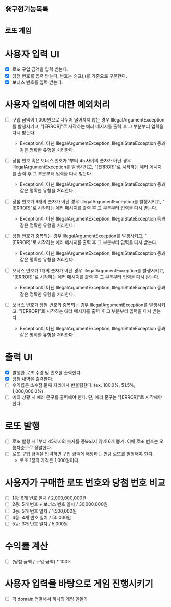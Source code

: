 ## 🛠구현기능목록

## 로또 게임

# 사용자 입력 UI

- [x] 로또 구입 금액을 입력 받는다.
- [x] 당첨 번호를 입력 받는다. 번호는 쉼표(,)를 기준으로 구분한다.
- [x] 보너스 번호를 입력 받는다.

# 사용자 입력에 대한 예외처리

- [ ] 구입 금액이 1,000원으로 나누어 떨어지지 않는 경우 IllegalArgumentException를 발생시키고, "[ERROR]"로 시작하는 에러 메시지를 출력 후 그 부분부터 입력을 다시 받는다.
    * Exception이 아닌 IllegalArgumentException, IllegalStateException 등과 같은 명확한 유형을 처리한다.

- [ ] 당첨 번호 혹은 보너스 번호가 1부터 45 사이의 숫자가 아닌 경우 IllegalArgumentException를 발생시키고, "[ERROR]"로 시작하는 에러 메시지를 출력 후 그 부분부터 입력을 다시
  받는다.
    * Exception이 아닌 IllegalArgumentException, IllegalStateException 등과 같은 명확한 유형을 처리한다.

- [ ] 당첨 번호가 6개의 숫자가 아닌 경우 IllegalArgumentException를 발생시키고, "[ERROR]"로 시작하는 에러 메시지를 출력 후 그 부분부터 입력을 다시 받는다.
    * Exception이 아닌 IllegalArgumentException, IllegalStateException 등과 같은 명확한 유형을 처리한다.

- [ ] 당첨 번호가 중복되는 경우 IllegalArgumentException를 발생시키고, "[ERROR]"로 시작하는 에러 메시지를 출력 후 그 부분부터 입력을 다시 받는다.
    * Exception이 아닌 IllegalArgumentException, IllegalStateException 등과 같은 명확한 유형을 처리한다.

- [ ] 보너스 번호가 1개의 숫자가 아닌 경우 IllegalArgumentException를 발생시키고, "[ERROR]"로 시작하는 에러 메시지를 출력 후 그 부분부터 입력을 다시 받는다.
    * Exception이 아닌 IllegalArgumentException, IllegalStateException 등과 같은 명확한 유형을 처리한다.

- [ ] 보너스 번호가 당첨 번호와 중복되는 경우 IllegalArgumentException를 발생시키고, "[ERROR]"로 시작하는 에러 메시지를 출력 후 그 부분부터 입력을 다시 받는다.
    * Exception이 아닌 IllegalArgumentException, IllegalStateException 등과 같은 명확한 유형을 처리한다.

# 출력 UI

- [x] 발행한 로또 수량 및 번호를 출력한다.
- [x] 당첨 내역을 출력한다.
- [ ] 수익률은 소수점 둘째 자리에서 반올림한다. (ex. 100.0%, 51.5%, 1,000,000.0%)
- [ ] 예외 상황 시 에러 문구를 출력해야 한다. 단, 에러 문구는 "[ERROR]"로 시작해야 한다.

# 로또 발행

- [ ] 로또 발행 시 1부터 45까지의 숫자를 중복되지 않게 6개 뽑기. 이때 로또 번호는 오름차순으로 정렬한다.
- [ ] 로또 구입 금액을 입력하면 구입 금액에 해당하는 만큼 로또를 발행해야 한다.
    - 로또 1장의 가격은 1,000원이다.

# 사용자가 구매한 로또 번호와 당첨 번호 비교

- [ ] 1등: 6개 번호 일치 / 2,000,000,000원
- [ ] 2등: 5개 번호 + 보너스 번호 일치 / 30,000,000원
- [ ] 3등: 5개 번호 일치 / 1,500,000원
- [ ] 4등: 4개 번호 일치 / 50,000원
- [ ] 5등: 3개 번호 일치 / 5,000원

# 수익률 계산

- [ ] (당첨 금액 / 구입 금액) * 100%

# 사용자 입력을 바탕으로 게임 진행시키기

- [ ] 각 domain 연결해서 하나의 게임 만들기